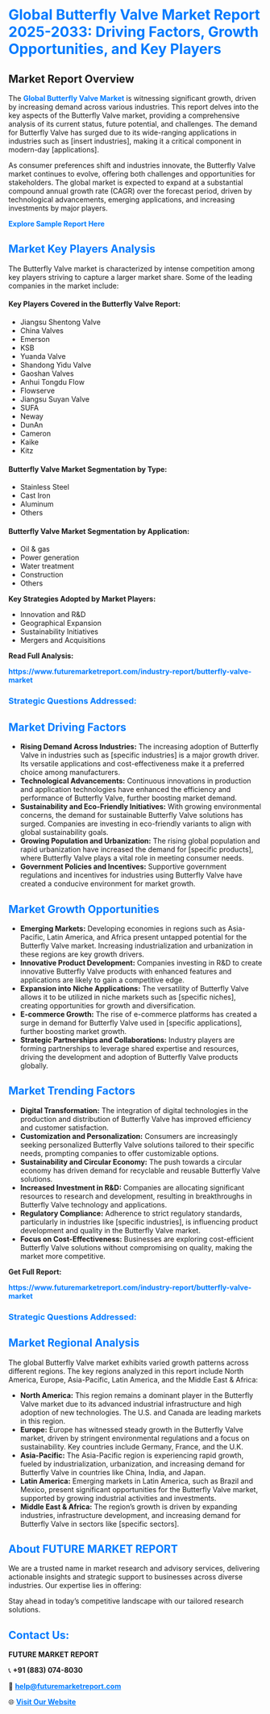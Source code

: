 <h1 style="color: #007BFF;">Global Butterfly Valve Market Report 2025-2033: Driving Factors, Growth Opportunities, and Key Players</h1>

<section id="overview">
<h2>Market Report Overview</h2>
<p>The <a href="https://www.futuremarketreport.com/industry-report/butterfly-valve-market" style="color: #007BFF; text-decoration: none;"><strong>Global Butterfly Valve Market</strong></a> is witnessing significant growth, driven by increasing demand across various industries. This report delves into the key aspects of the Butterfly Valve market, providing a comprehensive analysis of its current status, future potential, and challenges. The demand for Butterfly Valve has surged due to its wide-ranging applications in industries such as [insert industries], making it a critical component in modern-day [applications].</p>
<p>As consumer preferences shift and industries innovate, the Butterfly Valve market continues to evolve, offering both challenges and opportunities for stakeholders. The global market is expected to expand at a substantial compound annual growth rate (CAGR) over the forecast period, driven by technological advancements, emerging applications, and increasing investments by major players.</p>
</section>

<section id="overview">
<p><a href="https://www.futuremarketreport.com/request-sample/reportId=28189" style="color: #007BFF; text-decoration: none;"><strong>Explore Sample Report Here</strong></a></p>
</section>

<section id="key-players">
<h2 style="color: #007BFF;">Market Key Players Analysis</h2>
<p>The Butterfly Valve market is characterized by intense competition among key players striving to capture a larger market share. Some of the leading companies in the market include:</p>
<h4>Key Players Covered in the Butterfly Valve Report:</h4>
<ul><li>Jiangsu Shentong Valve</li><li>China Valves</li><li>Emerson</li><li>KSB</li><li>Yuanda Valve</li><li>Shandong Yidu Valve</li><li>Gaoshan Valves</li><li>Anhui Tongdu Flow</li><li>Flowserve</li><li>Jiangsu Suyan Valve</li><li>SUFA</li><li>Neway</li><li>DunAn</li><li>Cameron</li><li>Kaike</li><li>Kitz</li></ul>
<h4>Butterfly Valve Market Segmentation by Type:</h4>
<ul><li>Stainless Steel</li><li>Cast Iron</li><li>Aluminum</li><li>Others</li></ul>

<h4>Butterfly Valve Market Segmentation by Application:</h4>
<ul><li>Oil &amp; gas</li><li>Power generation</li><li>Water treatment</li><li>Construction</li><li>Others</li></ul>
<p><strong>Key Strategies Adopted by Market Players:</strong></p>
<ul>
<li>Innovation and R&D</li>
<li>Geographical Expansion</li>
<li>Sustainability Initiatives</li>
<li>Mergers and Acquisitions</li>
</ul>
</section>

<section>
<p><strong>Read Full Analysis: </strong></p><a href="https://www.futuremarketreport.com/industry-report/butterfly-valve-market" style="color: #007BFF; text-decoration: none;"><strong>https://www.futuremarketreport.com/industry-report/butterfly-valve-market</strong></a>
<h3 style="color: #007BFF;">Strategic Questions Addressed:</h3>
</section>

<section id="driving-factors">
<h2 style="color: #007BFF;">Market Driving Factors</h2>
<ul>
<li><strong>Rising Demand Across Industries:</strong> The increasing adoption of Butterfly Valve in industries such as [specific industries] is a major growth driver. Its versatile applications and cost-effectiveness make it a preferred choice among manufacturers.</li>
<li><strong>Technological Advancements:</strong> Continuous innovations in production and application technologies have enhanced the efficiency and performance of Butterfly Valve, further boosting market demand.</li>
<li><strong>Sustainability and Eco-Friendly Initiatives:</strong> With growing environmental concerns, the demand for sustainable Butterfly Valve solutions has surged. Companies are investing in eco-friendly variants to align with global sustainability goals.</li>
<li><strong>Growing Population and Urbanization:</strong> The rising global population and rapid urbanization have increased the demand for [specific products], where Butterfly Valve plays a vital role in meeting consumer needs.</li>
<li><strong>Government Policies and Incentives:</strong> Supportive government regulations and incentives for industries using Butterfly Valve have created a conducive environment for market growth.</li>
</ul>
</section>

<section id="growth-opportunities">
<h2 style="color: #007BFF;">Market Growth Opportunities</h2>
<ul>
<li><strong>Emerging Markets:</strong> Developing economies in regions such as Asia-Pacific, Latin America, and Africa present untapped potential for the Butterfly Valve market. Increasing industrialization and urbanization in these regions are key growth drivers.</li>
<li><strong>Innovative Product Development:</strong> Companies investing in R&D to create innovative Butterfly Valve products with enhanced features and applications are likely to gain a competitive edge.</li>
<li><strong>Expansion into Niche Applications:</strong> The versatility of Butterfly Valve allows it to be utilized in niche markets such as [specific niches], creating opportunities for growth and diversification.</li>
<li><strong>E-commerce Growth:</strong> The rise of e-commerce platforms has created a surge in demand for Butterfly Valve used in [specific applications], further boosting market growth.</li>
<li><strong>Strategic Partnerships and Collaborations:</strong> Industry players are forming partnerships to leverage shared expertise and resources, driving the development and adoption of Butterfly Valve products globally.</li>
</ul>
</section>

<section id="trending-factors">
<h2 style="color: #007BFF;">Market Trending Factors</h2>
<ul>
<li><strong>Digital Transformation:</strong> The integration of digital technologies in the production and distribution of Butterfly Valve has improved efficiency and customer satisfaction.</li>
<li><strong>Customization and Personalization:</strong> Consumers are increasingly seeking personalized Butterfly Valve solutions tailored to their specific needs, prompting companies to offer customizable options.</li>
<li><strong>Sustainability and Circular Economy:</strong> The push towards a circular economy has driven demand for recyclable and reusable Butterfly Valve solutions.</li>
<li><strong>Increased Investment in R&D:</strong> Companies are allocating significant resources to research and development, resulting in breakthroughs in Butterfly Valve technology and applications.</li>
<li><strong>Regulatory Compliance:</strong> Adherence to strict regulatory standards, particularly in industries like [specific industries], is influencing product development and quality in the Butterfly Valve market.</li>
<li><strong>Focus on Cost-Effectiveness:</strong> Businesses are exploring cost-efficient Butterfly Valve solutions without compromising on quality, making the market more competitive.</li>
</ul>
</section>

<section>
<p><strong>Get Full Report: </strong></p><a href="https://www.futuremarketreport.com/industry-report/butterfly-valve-market" style="color: #007BFF; text-decoration: none;"><strong>https://www.futuremarketreport.com/industry-report/butterfly-valve-market</strong></a>
<h3 style="color: #007BFF;">Strategic Questions Addressed:</h3>
</section>


<section id="regional-analysis">
<h2 style="color: #007BFF;">Market Regional Analysis</h2>
<p>The global Butterfly Valve market exhibits varied growth patterns across different regions. The key regions analyzed in this report include North America, Europe, Asia-Pacific, Latin America, and the Middle East & Africa:</p>
<ul>
<li><strong>North America:</strong> This region remains a dominant player in the Butterfly Valve market due to its advanced industrial infrastructure and high adoption of new technologies. The U.S. and Canada are leading markets in this region.</li>
<li><strong>Europe:</strong> Europe has witnessed steady growth in the Butterfly Valve market, driven by stringent environmental regulations and a focus on sustainability. Key countries include Germany, France, and the U.K.</li>
<li><strong>Asia-Pacific:</strong> The Asia-Pacific region is experiencing rapid growth, fueled by industrialization, urbanization, and increasing demand for Butterfly Valve in countries like China, India, and Japan.</li>
<li><strong>Latin America:</strong> Emerging markets in Latin America, such as Brazil and Mexico, present significant opportunities for the Butterfly Valve market, supported by growing industrial activities and investments.</li>
<li><strong>Middle East & Africa:</strong> The region’s growth is driven by expanding industries, infrastructure development, and increasing demand for Butterfly Valve in sectors like [specific sectors].</li>
</ul>
</section>

<footer>
<h2 style="color: #007BFF;">About FUTURE MARKET REPORT</h2>
<p>We are a trusted name in market research and advisory services, delivering actionable insights and strategic support to businesses across diverse industries. Our expertise lies in offering:</p>

<p>Stay ahead in today’s competitive landscape with our tailored research solutions.</p>

<h2 style="color: #007BFF;">Contact Us:</h2>
<p><strong>FUTURE MARKET REPORT</strong></p>
<p>📞 <strong>+91 (883) 074-8030</strong></p>
<p>📧 <strong><a href="mailto:help@futuremarketreport.com" style="color: #007BFF;">help@futuremarketreport.com</a></strong></p>
<p>🌐 <strong><a href="https://www.futuremarketreport.com/" style="color: #007BFF;">Visit Our Website</a></strong></p>
</footer>